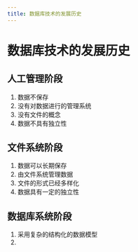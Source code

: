 ```yaml
---
title: 数据库技术的发展历史
---
```



# 数据库技术的发展历史

## 人工管理阶段
1. 数据不保存
2. 没有对数据进行的管理系统
3. 没有文件的概念
4. 数据不具有独立性

## 文件系统阶段
1. 数据可以长期保存
2. 由文件系统管理数据
3. 文件的形式已经多样化
4. 数据具有一定的独立性

## 数据库系统阶段
1. 采用复杂的结构化的数据模型
2. 
